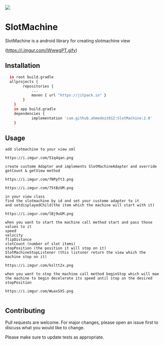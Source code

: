 [![](https://jitpack.io/v/ahmedezz012/SlotMachine.svg)](https://jitpack.io/#ahmedezz012/SlotMachine)

# SlotMachine




SlotMachine is a android library for creating slotmachine view

(https://i.imgur.com/iWwwgPT.gifv)

## Installation


```bash
  in root build.gradle
  allprojects {
		repositories {
			...
			maven { url "https://jitpack.io" }
		}
	}
	in app build.gradle
	dependencies {
	        implementation 'com.github.ahmedezz012:SlotMachine:2.0'
	}
```

## Usage

```
add slotmachine to your view xml 

https://i.imgur.com/51q4qan.png

create custome Adapter and implements SlotMachineAdapter and override getCount & getView method

https://i.imgur.com/fNPpTt3.png

https://i.imgur.com/75tBzUM.png

in your view class 
find the slotmachine by id and set your custome adapter to it 
and setdisplayedChild(the item which the machine will start with it)

https://i.imgur.com/lBj9uGM.png

when you want to start the machine call method start and pass those values to it
speed
velocity
flipDistance
slotCount (number of slot items)
stopPosition (the position it will stop on it)
SlotMachineStopListener (this listsner return the view which the machine stop on it)

https://i.imgur.com/ksltt2x.png

when you want to stop the machine call method beginStop which will mae the machine to begin decelerate its speed until stop on the desired stopPosition

https://i.imgur.com/WuaxSXS.png


```

## Contributing
Pull requests are welcome. For major changes, please open an issue first to discuss what you would like to change.

Please make sure to update tests as appropriate.